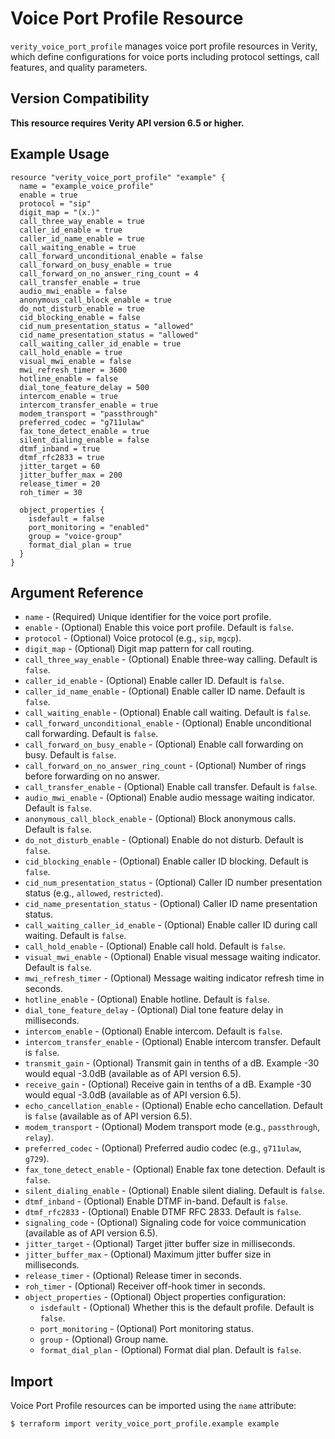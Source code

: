 # Voice Port Profile Resource

`verity_voice_port_profile` manages voice port profile resources in Verity, which define configurations for voice ports including protocol settings, call features, and quality parameters.

## Version Compatibility

**This resource requires Verity API version 6.5 or higher.**

## Example Usage

```hcl
resource "verity_voice_port_profile" "example" {
  name = "example_voice_profile"
  enable = true
  protocol = "sip"
  digit_map = "(x.)"
  call_three_way_enable = true
  caller_id_enable = true
  caller_id_name_enable = true
  call_waiting_enable = true
  call_forward_unconditional_enable = false
  call_forward_on_busy_enable = true
  call_forward_on_no_answer_ring_count = 4
  call_transfer_enable = true
  audio_mwi_enable = false
  anonymous_call_block_enable = true
  do_not_disturb_enable = true
  cid_blocking_enable = false
  cid_num_presentation_status = "allowed"
  cid_name_presentation_status = "allowed"
  call_waiting_caller_id_enable = true
  call_hold_enable = true
  visual_mwi_enable = false
  mwi_refresh_timer = 3600
  hotline_enable = false
  dial_tone_feature_delay = 500
  intercom_enable = true
  intercom_transfer_enable = true
  modem_transport = "passthrough"
  preferred_codec = "g711ulaw"
  fax_tone_detect_enable = true
  silent_dialing_enable = false
  dtmf_inband = true
  dtmf_rfc2833 = true
  jitter_target = 60
  jitter_buffer_max = 200
  release_timer = 20
  roh_timer = 30
  
  object_properties {
    isdefault = false
    port_monitoring = "enabled"
    group = "voice-group"
    format_dial_plan = true
  }
}
```

## Argument Reference

* `name` - (Required) Unique identifier for the voice port profile.
* `enable` - (Optional) Enable this voice port profile. Default is `false`.
* `protocol` - (Optional) Voice protocol (e.g., `sip`, `mgcp`).
* `digit_map` - (Optional) Digit map pattern for call routing.
* `call_three_way_enable` - (Optional) Enable three-way calling. Default is `false`.
* `caller_id_enable` - (Optional) Enable caller ID. Default is `false`.
* `caller_id_name_enable` - (Optional) Enable caller ID name. Default is `false`.
* `call_waiting_enable` - (Optional) Enable call waiting. Default is `false`.
* `call_forward_unconditional_enable` - (Optional) Enable unconditional call forwarding. Default is `false`.
* `call_forward_on_busy_enable` - (Optional) Enable call forwarding on busy. Default is `false`.
* `call_forward_on_no_answer_ring_count` - (Optional) Number of rings before forwarding on no answer.
* `call_transfer_enable` - (Optional) Enable call transfer. Default is `false`.
* `audio_mwi_enable` - (Optional) Enable audio message waiting indicator. Default is `false`.
* `anonymous_call_block_enable` - (Optional) Block anonymous calls. Default is `false`.
* `do_not_disturb_enable` - (Optional) Enable do not disturb. Default is `false`.
* `cid_blocking_enable` - (Optional) Enable caller ID blocking. Default is `false`.
* `cid_num_presentation_status` - (Optional) Caller ID number presentation status (e.g., `allowed`, `restricted`).
* `cid_name_presentation_status` - (Optional) Caller ID name presentation status.
* `call_waiting_caller_id_enable` - (Optional) Enable caller ID during call waiting. Default is `false`.
* `call_hold_enable` - (Optional) Enable call hold. Default is `false`.
* `visual_mwi_enable` - (Optional) Enable visual message waiting indicator. Default is `false`.
* `mwi_refresh_timer` - (Optional) Message waiting indicator refresh time in seconds.
* `hotline_enable` - (Optional) Enable hotline. Default is `false`.
* `dial_tone_feature_delay` - (Optional) Dial tone feature delay in milliseconds.
* `intercom_enable` - (Optional) Enable intercom. Default is `false`.
* `intercom_transfer_enable` - (Optional) Enable intercom transfer. Default is `false`.
* `transmit_gain` - (Optional) Transmit gain in tenths of a dB. Example -30 would equal -3.0dB (available as of API version 6.5).
* `receive_gain` - (Optional) Receive gain in tenths of a dB. Example -30 would equal -3.0dB (available as of API version 6.5).
* `echo_cancellation_enable` - (Optional) Enable echo cancellation. Default is `false` (available as of API version 6.5).
* `modem_transport` - (Optional) Modem transport mode (e.g., `passthrough`, `relay`).
* `preferred_codec` - (Optional) Preferred audio codec (e.g., `g711ulaw`, `g729`).
* `fax_tone_detect_enable` - (Optional) Enable fax tone detection. Default is `false`.
* `silent_dialing_enable` - (Optional) Enable silent dialing. Default is `false`.
* `dtmf_inband` - (Optional) Enable DTMF in-band. Default is `false`.
* `dtmf_rfc2833` - (Optional) Enable DTMF RFC 2833. Default is `false`.
* `signaling_code` - (Optional) Signaling code for voice communication (available as of API version 6.5).
* `jitter_target` - (Optional) Target jitter buffer size in milliseconds.
* `jitter_buffer_max` - (Optional) Maximum jitter buffer size in milliseconds.
* `release_timer` - (Optional) Release timer in seconds.
* `roh_timer` - (Optional) Receiver off-hook timer in seconds.
* `object_properties` - (Optional) Object properties configuration:
  * `isdefault` - (Optional) Whether this is the default profile. Default is `false`.
  * `port_monitoring` - (Optional) Port monitoring status.
  * `group` - (Optional) Group name.
  * `format_dial_plan` - (Optional) Format dial plan. Default is `false`.

## Import

Voice Port Profile resources can be imported using the `name` attribute:

```
$ terraform import verity_voice_port_profile.example example
```
